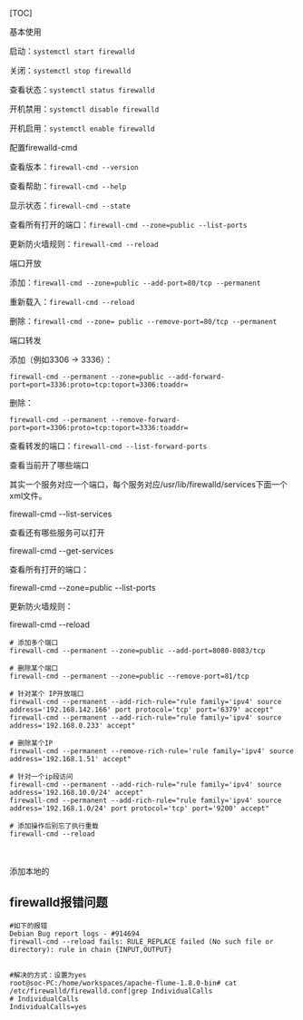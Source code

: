 [TOC]



基本使用

启动：`systemctl start firewalld`

关闭：`systemctl stop firewalld`

查看状态：`systemctl status firewalld`

开机禁用：`systemctl disable firewalld`

开机启用：`systemctl enable firewalld`

配置firewalld-cmd

查看版本：`firewall-cmd --version`

查看帮助：`firewall-cmd --help`

显示状态：`firewall-cmd --state`

查看所有打开的端口：`firewall-cmd --zone=public --list-ports`

更新防火墙规则：`firewall-cmd --reload`

端口开放

添加：`firewall-cmd --zone=public --add-port=80/tcp --permanent`

重新载入：`firewall-cmd --reload`

删除：`firewall-cmd --zone= public --remove-port=80/tcp --permanent`

端口转发

添加（例如3306 -> 3336）：

```
firewall-cmd --permanent --zone=public --add-forward-port=port=3336:proto=tcp:toport=3306:toaddr=
```

删除：

```
firewall-cmd --permanent --remove-forward-port=port=3306:proto=tcp:toport=3336:toaddr=
```

查看转发的端口：`firewall-cmd --list-forward-ports`

查看当前开了哪些端口

其实一个服务对应一个端口，每个服务对应/usr/lib/firewalld/services下面一个xml文件。

firewall-cmd --list-services

查看还有哪些服务可以打开

firewall-cmd --get-services

查看所有打开的端口： 

firewall-cmd --zone=public --list-ports

更新防火墙规则： 

firewall-cmd --reload

 

```shell
# 添加多个端口
firewall-cmd --permanent --zone=public --add-port=8080-8083/tcp 

# 删除某个端口
firewall-cmd --permanent --zone=public --remove-port=81/tcp 

# 针对某个 IP开放端口
firewall-cmd --permanent --add-rich-rule="rule family='ipv4' source address='192.168.142.166' port protocol='tcp' port='6379' accept"
firewall-cmd --permanent --add-rich-rule="rule family='ipv4' source address='192.168.0.233' accept" 

# 删除某个IP
firewall-cmd --permanent --remove-rich-rule='rule family='ipv4' source address='192.168.1.51' accept" 

# 针对一个ip段访问
firewall-cmd --permanent --add-rich-rule="rule family='ipv4' source address='192.168.10.0/24' accept"
firewall-cmd --permanent --add-rich-rule="rule family='ipv4' source address='192.168.1.0/24' port protocol='tcp' port='9200' accept"

# 添加操作后别忘了执行重载
firewall-cmd --reload
```

　　

添加本地的

 

## firewalld报错问题

```shell
#如下的报错
Debian Bug report logs - #914694
firewall-cmd --reload fails: RULE_REPLACE failed (No such file or directory): rule in chain {INPUT,OUTPUT}


#解决的方式：设置为yes
root@soc-PC:/home/workspaces/apache-flume-1.8.0-bin# cat /etc/firewalld/firewalld.conf|grep IndividualCalls
# IndividualCalls
IndividualCalls=yes
```









